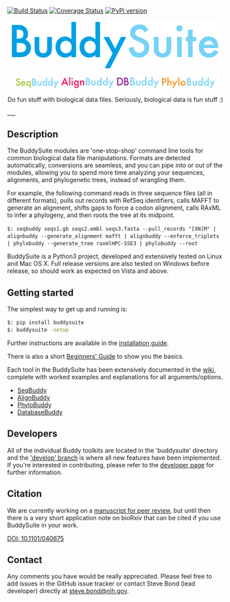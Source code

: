 [![Build Status](https://travis-ci.org/biologyguy/BuddySuite.svg?branch=master)](https://travis-ci.org/biologyguy/BuddySuite)
[![Coverage Status](https://img.shields.io/coveralls/biologyguy/BuddySuite/master.svg)](https://coveralls.io/github/biologyguy/BuddySuite?branch=master)
[![PyPi version](https://img.shields.io/pypi/v/buddysuite.svg)](https://pypi.python.org/pypi/buddysuite)
<p align="center"><a href="https://github.com/biologyguy/BuddySuite/wiki">
<img src="https://raw.githubusercontent.com/biologyguy/BuddySuite/master/buddysuite/images/BuddySuite-logo.gif" /></a></p>
<p align="center">
<a href="https://github.com/biologyguy/BuddySuite/wiki/SeqBuddy"><img src="https://raw.githubusercontent.com/biologyguy/BuddySuite/master/buddysuite/images/SeqBuddy-logo.gif" width=20%/></a>
<a href="https://github.com/biologyguy/BuddySuite/wiki/AlignBuddy"><img src="https://raw.githubusercontent.com/biologyguy/BuddySuite/master/buddysuite/images/AlignBuddy-logo.gif" width=25%/></a>
<a href="https://github.com/biologyguy/BuddySuite/wiki/DatabaseBuddy"><img src="https://raw.githubusercontent.com/biologyguy/BuddySuite/master/buddysuite/images/DBBuddy-logo.gif" width=20%/></a>
<a href="https://github.com/biologyguy/BuddySuite/wiki/PhyloBuddy"><img src="https://raw.githubusercontent.com/biologyguy/BuddySuite/master/buddysuite/images/PhyloBuddy-logo.gif" width=25%/></a>
</p>
<p align="center">Do fun stuff with biological data files. Seriously, biological data is fun stuff :)</p>
___

## Description
The BuddySuite modules are 'one-stop-shop' command line tools for common biological data file
 manipulations. Formats are detected automatically, conversions are seamless, and you can pipe into
 or out of the modules, allowing you to spend more time analyzing your sequences, alignments, and phylogenetic
 trees, instead of wrangling them.

For example, the following command reads in three sequence files (all in different formats), pulls out records with RefSeq identifiers,
 calls MAFFT to generate an alignment, shifts gaps to force a codon alignment, calls RAxML to infer a phylogeny, and then roots
 the tree at its midpoint.
 
`$: ﻿seqbuddy seqs1.gb seqs2.embl seqs3.fasta --pull_records "[XN]M" | alignbuddy --generate_alignment mafft | alignbuddy --enforce_triplets | phylobuddy --generate_tree raxmlHPC-SSE3 | phylobuddy --root`

BuddySuite is a Python3 project, developed and extensively tested on Linux and Mac OS X. Full release versions
 are also tested on Windows before release, so should work as expected on Vista and above.

## Getting started
The simplest way to get up and running is:

```bash
$: pip install buddysuite 
$: buddysuite -setup
```

Further instructions are available in the [installation guide](https://github.com/biologyguy/BuddySuite/wiki/Installation-Guide).

There is also a short [Beginners' Guide](https://github.com/biologyguy/BuddySuite/wiki/Beginners-Guide) to show you the basics.

Each tool in the BuddySuite has been extensively documented in the [wiki](https://github.com/biologyguy/BuddySuite/wiki),
 complete with worked examples and explanations for all arguments/options.
 
* [SeqBuddy](https://github.com/biologyguy/BuddySuite/wiki/SeqBuddy) 
* [AlignBuddy](https://github.com/biologyguy/BuddySuite/wiki/AlignBuddy)
* [PhyloBuddy](https://github.com/biologyguy/BuddySuite/wiki/PhyloBuddy)
* [DatabaseBuddy](https://github.com/biologyguy/BuddySuite/wiki/DatabaseBuddy)

## Developers
All of the individual Buddy toolkits are located in the 'buddysuite' directory and the 
 ['develop' branch](https://github.com/biologyguy/BuddySuite/tree/develop) is where all new features have been
 implemented. If you're interested in contributing, please refer to the
 [developer page](https://github.com/biologyguy/BuddySuite/wiki/Developers) for further information.

## Citation
We are currently working on a [manuscript for peer review](https://github.com/biologyguy/BuddySuite/blob/develop/manuscript/compile_dir/bmc_article.pdf), but until then
 there is a very short application note on bioRxiv that can be cited if you use BuddySuite in your work.

[DOI: 10.1101/040675](http://dx.doi.org/10.1101/040675)

## Contact
Any comments you have would be really appreciated. Please feel free to add issues in the GitHub issue tracker or
 contact Steve Bond (lead developer) directly at [steve.bond@nih.gov](mailto:steve.bond@nih.gov).
